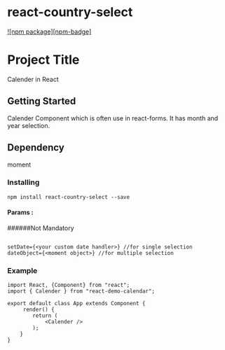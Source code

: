 # react-country-select

[![npm package][npm-badge]](https://www.npmjs.com/package/react-demo-calendar)

# Project Title

Calender in React

## Getting Started

Calender Component which is often use in react-forms. It has month and year selection.

## Dependency

moment

### Installing
```
npm install react-country-select --save

```

#### Params :


######Not Mandatory
```

setDate={<your custom date handler>} //for single selection
dateObject={<moment object>} //for multiple selection

```
### Example
```
import React, {Component} from "react";
import { Calender } from "react-demo-calendar";

export default class App extends Component {
     render() {
        return (
            <Calender />
        );
    }
}

```

